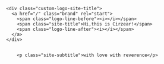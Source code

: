 <!DOCTYPE html>












  


<html class="theme-next muse use-motion" lang="">
<head>
  <meta charset="UTF-8">
<meta http-equiv="X-UA-Compatible" content="IE=edge">
<meta name="viewport" content="width=device-width, initial-scale=1, maximum-scale=2">
<meta name="theme-color" content="#222">
























<body itemscope itemtype="http://schema.org/WebPage" lang="default">

  
  
    
    

    <div class="custom-logo-site-title">
      <a href="/" class="brand" rel="start">
        <span class="logo-line-before"><i></i></span>
        <span class="site-title">Hi,this is Cirzear!</span>
        <span class="logo-line-after"><i></i></span>
      </a>
    </div>
    
      
        <p class="site-subtitle">with love with reverence</p>
      
    
    
  </div>

  

  

</body>
</html>
